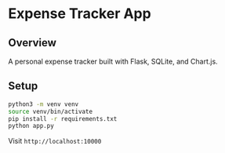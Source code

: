# Expense Tracker App

## Overview
A personal expense tracker built with Flask, SQLite, and Chart.js.

## Setup
```bash
python3 -m venv venv
source venv/bin/activate
pip install -r requirements.txt
python app.py
```

Visit `http://localhost:10000`
